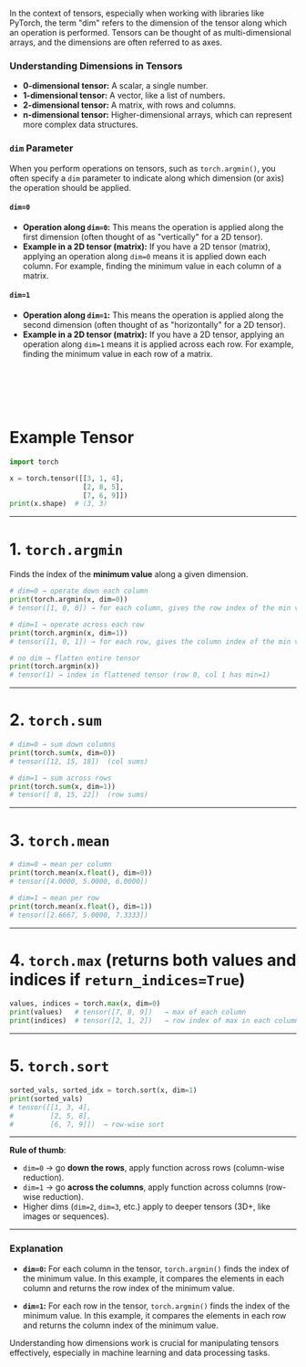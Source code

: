 In the context of tensors, especially when working with libraries like PyTorch, the term "dim" refers to the dimension of the tensor along which an operation is performed. Tensors can be thought of as multi-dimensional arrays, and the dimensions are often referred to as axes.

### Understanding Dimensions in Tensors

- **0-dimensional tensor:** A scalar, a single number.
- **1-dimensional tensor:** A vector, like a list of numbers.
- **2-dimensional tensor:** A matrix, with rows and columns.
- **n-dimensional tensor:** Higher-dimensional arrays, which can represent more complex data structures.

### `dim` Parameter

When you perform operations on tensors, such as `torch.argmin()`, you often specify a `dim` parameter to indicate along which dimension (or axis) the operation should be applied.

#### `dim=0`

- **Operation along `dim=0`:** This means the operation is applied along the first dimension (often thought of as "vertically" for a 2D tensor).
- **Example in a 2D tensor (matrix):** If you have a 2D tensor (matrix), applying an operation along `dim=0` means it is applied down each column. For example, finding the minimum value in each column of a matrix.

#### `dim=1`

- **Operation along `dim=1`:** This means the operation is applied along the second dimension (often thought of as "horizontally" for a 2D tensor).
- **Example in a 2D tensor (matrix):** If you have a 2D tensor, applying an operation along `dim=1` means it is applied across each row. For example, finding the minimum value in each row of a matrix.



<br><br><br><br>

# Example Tensor

```python
import torch

x = torch.tensor([[3, 1, 4],
                  [2, 8, 5],
                  [7, 6, 9]])
print(x.shape)  # (3, 3)
```

---

# 1. `torch.argmin`

Finds the index of the **minimum value** along a given dimension.

```python
# dim=0 → operate down each column
print(torch.argmin(x, dim=0))  
# tensor([1, 0, 0]) → for each column, gives the row index of the min value

# dim=1 → operate across each row
print(torch.argmin(x, dim=1))  
# tensor([1, 0, 1]) → for each row, gives the column index of the min value

# no dim → flatten entire tensor
print(torch.argmin(x))  
# tensor(1) → index in flattened tensor (row 0, col 1 has min=1)
```

---

# 2. `torch.sum`

```python
# dim=0 → sum down columns
print(torch.sum(x, dim=0))  
# tensor([12, 15, 18])  (col sums)

# dim=1 → sum across rows
print(torch.sum(x, dim=1))  
# tensor([ 8, 15, 22])  (row sums)
```

---

# 3. `torch.mean`

```python
# dim=0 → mean per column
print(torch.mean(x.float(), dim=0))  
# tensor([4.0000, 5.0000, 6.0000])

# dim=1 → mean per row
print(torch.mean(x.float(), dim=1))  
# tensor([2.6667, 5.0000, 7.3333])
```

---

# 4. `torch.max` (returns both values and indices if `return_indices=True`)

```python
values, indices = torch.max(x, dim=0)
print(values)   # tensor([7, 8, 9])   → max of each column
print(indices)  # tensor([2, 1, 2])   → row index of max in each column
```

---

# 5. `torch.sort`

```python
sorted_vals, sorted_idx = torch.sort(x, dim=1)
print(sorted_vals)
# tensor([[1, 3, 4],
#         [2, 5, 8],
#         [6, 7, 9]])  → row-wise sort
```

---

 **Rule of thumb**:

* `dim=0` → go **down the rows**, apply function across rows (column-wise reduction).
* `dim=1` → go **across the columns**, apply function across columns (row-wise reduction).
* Higher dims (`dim=2`, `dim=3`, etc.) apply to deeper tensors (3D+, like images or sequences).

---



### Explanation

- **`dim=0`:** For each column in the tensor, `torch.argmin()` finds the index of the minimum value. In this example, it compares the elements in each column and returns the row index of the minimum value.

- **`dim=1`:** For each row in the tensor, `torch.argmin()` finds the index of the minimum value. In this example, it compares the elements in each row and returns the column index of the minimum value.

Understanding how dimensions work is crucial for manipulating tensors effectively, especially in machine learning and data processing tasks.